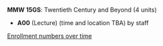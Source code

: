 **MMW 15GS**: Twentieth Century and Beyond (4 units)

- **A00** (Lecture) (time and location TBA) by staff

[Enrollment numbers over time](./MMW15GS.tsv)
